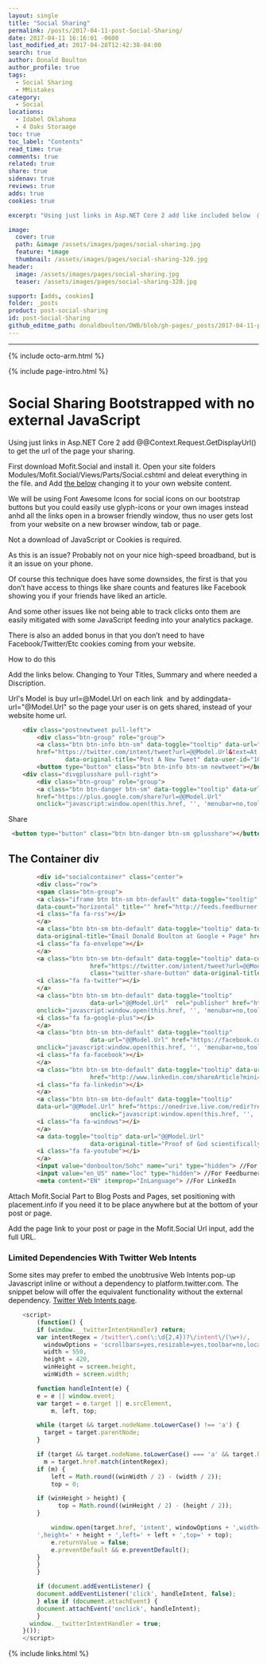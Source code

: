 ```yaml
---
layout: single
title: "Social Sharing"
permalink: /posts/2017-04-11-post-Social-Sharing/
date: 2017-04-11 16:16:01 -0600
last_modified_at: 2017-04-28T12:42:38-04:00
search: true
author: Donald Boulton
author_profile: true
tags:
  - Social Sharing
  - MMistakes
category:
  - Social
locations:
  - Idabel Oklahoma
  - 4 Oaks Storaage
toc: true
toc_label: "Contents"
read_time: true
comments: true
related: true
share: true
sidenav: true
reviews: true
adds: true
cookies: true

excerpt: "Using just links in Asp.NET Core 2 add like included below  @Context.Request.GetDisplayUrl(), to get the url of the page your sharing. View the source of this repo to see how to do it in Jekyll"

image:
  cover: true
  path: &image /assets/images/pages/social-sharing.jpg
  feature: *image
  thumbnail: /assets/images/pages/social-sharing-320.jpg
header:
  image: /assets/images/pages/social-sharing.jpg
  teaser: /assets/images/pages/social-sharing-320.jpg       

support: [adds, cookies]
folder: _posts
product: post-social-sharing
id: post-Social-Sharing
github_editme_path: donaldboulton/DWB/blob/gh-pages/_posts/2017-04-11-post-Social-Sharing.md
---
```

---

{% include octo-arm.html %}

{% include page-intro.html %}

# Social Sharing Bootstrapped with no external JavaScript

Using just links in Asp.NET Core 2 add @@Context.Request.GetDisplayUrl() to get the url of the page your sharing.

First download Mofit.Social and install it. Open your site folders Modules/Mofit.Social/Views/Parts/Social.cshtml and deleat everything in the file. and Add [the below](#below) changing it to your own website content.

We will be using Font Awesome Icons for social icons on our bootstrap buttons but you could easily use glyph-icons or your own images instead anhd all the links open in a browser friendly window, thus no user gets lost  from your website on a new browser window, tab or page.

Not a download of JavaScript or Cookies is required.

As this is an issue? Probably not on your nice high-speed broadband, but is it an issue on your phone.

Of course this technique does have some downsides, the first is that you don’t have access to things like share counts and features like Facebook showing you if your friends have liked an article.

And some other issues like not being able to track clicks onto them are easily mitigated with some JavaScript feeding into your analytics package.

There is also an added bonus in that you don’t need to have Facebook/Twitter/Etc cookies coming from your website.

How to do this

Add the links below. Changing to Your Titles, Summary and where needed a Discription.

Url's Model is buy url=@Model.Url on each link  and by addingdata-url="@Model.Url" so the page your user is on gets shared, instead of your website home url.

```html
    <div class="postnewtweet pull-left">
        <div class="btn-group" role="group">
        <a class="btn btn-info btn-sm" data-toggle="tooltip" data-url="@@Model.Url"
        href="https://twitter.com/intent/tweet?url=@@Model.Url&text=At Don Boulton.com&via=donboulton"
                data-original-title="Post A New Tweet" data-user-id="105217183">
        <button type="button" class="btn btn-info btn-sm newtweet"></button>Tweet</a>
    <div class="divgplusshare pull-right">
        <div class="btn-group" role="group">
        <a class="btn btn-danger btn-sm" data-toggle="tooltip" data-url="@@Model.Url"
        href="https://plus.google.com/share?url=@@Model.Url"
        onclick="javascript:window.open(this.href, '', 'menubar=no,toolbar=no,resizable=yes,scrollbars=yes,height=600,width=600');return false;" data-original-title="Share on Google+">
```

 Share

```html
 <button type="button" class="btn btn-danger btn-sm gplusshare"></button></a>
 ```

## The Container div

```html
        <div id="socialcontainer" class="center">
        <div class="row">
        <span class="btn-group">
        <a class="iframe btn btn-sm btn-default" data-toggle="tooltip" data-url="@@Model.Url"
        data-count="horizontal" title="" href="http://feeds.feedburner.com/donboulton/Sohc" data-original-title="Don Boulton Blog RSS">
        <i class="fa fa-rss"></i>
        </a>
        <a class="btn btn-sm btn-default" data-toggle="tooltip" data-toggle="tooltip"
        data-original-title="Email Donald Boulton at Google + Page" href="mailto:don-boulton-4557@pages.plusgoogle.com" onclick="javascript:window.open(this.href, '', 'menubar=no,toolbar=no,resizable=yes,scrollbars=yes,height=600,width=600');return false;">
        <i class="fa fa-envelope"></i>
        </a>
        <a class="btn btn-sm btn-default" data-toggle="tooltip" data-count="horizontal"
                       href="https://twitter.com/intent/tweet?url=@@Model.Url&text=YOUR TEXT&via=TWITTER USERNAME"
                       class="twitter-share-button" data-original-title="Twitter Share" data-user-id="TWITTER USER ID">
        <i class="fa fa-twitter"></i>
        </a>
        <a class="btn btn-sm btn-default" data-toggle="tooltip"
                       data-url="@@Model.Url"  rel="publisher" href="https://plus.google.com/share?url=@@Model.Url"
        onclick="javascript:window.open(this.href, '', 'menubar=no,toolbar=no,resizable=yes,scrollbars=yes,height=600,width=600');return false;" data-original-title="Share on Google+">
        <i class="fa fa-google-plus"></i>
        </a>
        <a class="btn btn-sm btn-default" data-toggle="tooltip"
                       data-url="@@Model.Url" href="https://facebook.com/?n=donboulton"
        onclick="javascript:window.open(this.href, '', 'menubar=no,toolbar=no,resizable=yes,scrollbars=yes,height=600,width=600');return false;" data-original-title="Facebook" >
        <i class="fa fa-facebook"></i>
        </a>
        <a class="btn btn-sm btn-default" data-toggle="tooltip" data-url="@@Model.Url"
                       href="http://www.linkedin.com/shareArticle?mini=true&url=@@Model.Url&title=YOUR TITLE%20Website&summary=My%20favorite%20web%20site&source=YOR WEBSITE URL" onclick="javascript:window.open(this.href, '', 'menubar=no,toolbar=no,resizable=yes,scrollbars=yes,height=600,width=600');return false;" data-original-title="LinkedIn">
        <i class="fa fa-linkedin"></i>
        </a>
        <a class="btn btn-sm btn-default" data-toggle="tooltip"
        data-url="@@Model.Url" href="https://onedrive.live.com/redir?resid=BFE52B3504AE372E%21135"
                       onclick="javascript:window.open(this.href, '', 'menubar=no,toolbar=no,resizable=yes,scrollbars=yes,height=600,width=600');return false;" data-original-title="My One Drive">
        <i class="fa fa-windows"></i>
        </a>
        <a data-toggle="tooltip" data-url="@@Model.Url"
                       data-original-title="Proof of God scientifically" class="youtube btn btn-sm btn-default" href="http://www.youtube.com/embed/p00AYijRJy4?feature=player_detailpage">
        <i class="fa fa-youtube"></i>
        </a>
        <input value="donboulton/Sohc" name="uri" type="hidden"> //For Feedburner
        <input value="en_US" name="loc" type="hidden"> //For Feedburner
        <meta content="EN" itemprop="InLanguage"> //For LinkedIn
```

Attach Mofit.Social Part to Blog Posts and Pages, set positioning with placement.info if you need it to be place anywhere but at the bottom of your post or page.

Add the page link to your post or page in the Mofit.Social Url input, add the full URL.

### Limited Dependencies With Twitter Web Intents

Some sites may prefer to embed the unobtrusive Web Intents pop-up Javascript inline or without a dependency to platform.twitter.com. The snippet below will offer the equivalent functionality without the external dependency. [Twitter Web Intents page](https://dev.twitter.com/web/intents "Twitter Web Intents").

```javascript
    <script>
        (function() {
        if (window.__twitterIntentHandler) return;
        var intentRegex = /twitter\.com(\:\d{2,4})?\/intent\/(\w+)/,
          windowOptions = 'scrollbars=yes,resizable=yes,toolbar=no,location=yes',
          width = 550,
          height = 420,
          winHeight = screen.height,
          winWidth = screen.width;

        function handleIntent(e) {
        e = e || window.event;
        var target = e.target || e.srcElement,
            m, left, top;

        while (target && target.nodeName.toLowerCase() !== 'a') {
          target = target.parentNode;
        }

        if (target && target.nodeName.toLowerCase() === 'a' && target.href) {
          m = target.href.match(intentRegex);
        if (m) {
            left = Math.round((winWidth / 2) - (width / 2));
            top = 0;

        if (winHeight > height) {
              top = Math.round((winHeight / 2) - (height / 2));
        }

            window.open(target.href, 'intent', windowOptions + ',width=' + width +
        ',height=' + height + ',left=' + left + ',top=' + top);
            e.returnValue = false;
            e.preventDefault && e.preventDefault();
        }
        }
        }

        if (document.addEventListener) {
        document.addEventListener('click', handleIntent, false);
        } else if (document.attachEvent) {
        document.attachEvent('onclick', handleIntent);
        }
      window.__twitterIntentHandler = true;
    }());
    </script>
```

{% include links.html %}
